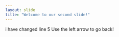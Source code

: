 ```yaml
---
layout: slide
title: "Welcome to our second slide!"
---
```

i have changed line 5
Use the left arrow to go back!
